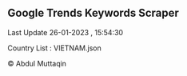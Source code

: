 

## Google Trends Keywords Scraper 
 
Last Update 26-01-2023 , 15:54:30

Country List :
VIETNAM.json



© Abdul Muttaqin 
